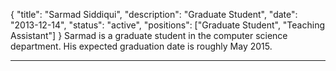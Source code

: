 {
	"title": "Sarmad Siddiqui",
	"description": "Graduate Student",
	"date": "2013-12-14",
	"status": "active",
	"positions": ["Graduate Student", "Teaching Assistant"]
}
Sarmad is a graduate student in the computer science department. His expected graduation date is roughly May 2015.
***
